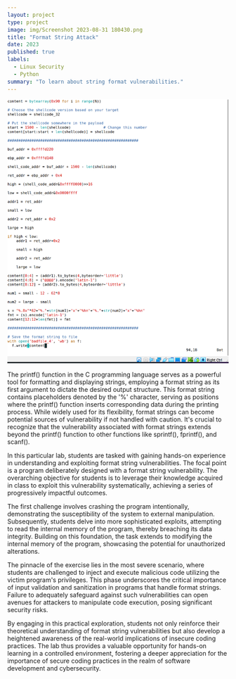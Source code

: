 ```yaml
---
layout: project
type: project
image: img/Screenshot 2023-08-31 180430.png
title: "Format String Attack"
date: 2023
published: true
labels:
  - Linux Security
  - Python
summary: "To learn about string format vulnerabilities."
---
```


<img class="img-fluid" src="../img/Screenshot (47) crop.png">

The printf() function in the C programming language serves as a powerful tool for formatting and displaying strings, employing a format string as its first argument to dictate the desired output structure. This format string contains placeholders denoted by the '%' character, serving as positions where the printf() function inserts corresponding data during the printing process. While widely used for its flexibility, format strings can become potential sources of vulnerability if not handled with caution. It's crucial to recognize that the vulnerability associated with format strings extends beyond the printf() function to other functions like sprintf(), fprintf(), and scanf().

In this particular lab, students are tasked with gaining hands-on experience in understanding and exploiting format string vulnerabilities. The focal point is a program deliberately designed with a format string vulnerability. The overarching objective for students is to leverage their knowledge acquired in class to exploit this vulnerability systematically, achieving a series of progressively impactful outcomes.

The first challenge involves crashing the program intentionally, demonstrating the susceptibility of the system to external manipulation. Subsequently, students delve into more sophisticated exploits, attempting to read the internal memory of the program, thereby breaching its data integrity. Building on this foundation, the task extends to modifying the internal memory of the program, showcasing the potential for unauthorized alterations.

The pinnacle of the exercise lies in the most severe scenario, where students are challenged to inject and execute malicious code utilizing the victim program's privileges. This phase underscores the critical importance of input validation and sanitization in programs that handle format strings. Failure to adequately safeguard against such vulnerabilities can open avenues for attackers to manipulate code execution, posing significant security risks.

By engaging in this practical exploration, students not only reinforce their theoretical understanding of format string vulnerabilities but also develop a heightened awareness of the real-world implications of insecure coding practices. The lab thus provides a valuable opportunity for hands-on learning in a controlled environment, fostering a deeper appreciation for the importance of secure coding practices in the realm of software development and cybersecurity.


